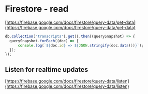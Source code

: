 # Firestore - read

[https://firebase.google.com/docs/firestore/query-data/get-data](https://firebase.google.com/docs/firestore/query-data/get-data)

```javascript
db.collection("transcripts").get().then((querySnapshot) => {
  querySnapshot.forEach((doc) => {
      console.log(`${doc.id} => ${JSON.stringify(doc.data())}`);
  });
});
```

## Listen for realtime updates

[https://firebase.google.com/docs/firestore/query-data/listen](https://firebase.google.com/docs/firestore/query-data/listen)

